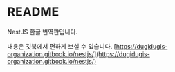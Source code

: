 # README

NestJS 한글 번역판입니다.

내용은 깃북에서 편하게 보실 수 있습니다. [https://dugidugis-organization.gitbook.io/nestjs/](https://dugidugis-organization.gitbook.io/nestjs/)
